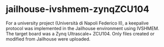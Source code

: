 # jailhouse-ivshmem-zynqZCU104
For a university project (Università di Napoli Federico II), a keepalive protocol was implemented in the Jailhouse environment using IVSHMEM. The target board was a Zynq Ultrascale+ ZCU104. Only files created or modified from Jailhouse were uploaded.
